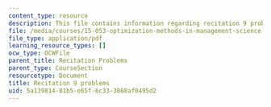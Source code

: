 ```yaml
---
content_type: resource
description: This file contains information regarding recitation 9 problems.
file: /media/courses/15-053-optimization-methods-in-management-science-spring-2013/5a13981481b5e65f6c333868af0495d2_MIT15_053S13_rec09.pdf
file_type: application/pdf
learning_resource_types: []
ocw_type: OCWFile
parent_title: Recitation Problems
parent_type: CourseSection
resourcetype: Document
title: Recitation 9 problems
uid: 5a139814-81b5-e65f-6c33-3868af0495d2
---
```

